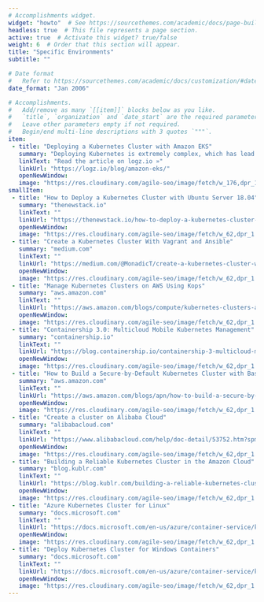 ```yaml
---
# Accomplishments widget.
widget: "howto"  # See https://sourcethemes.com/academic/docs/page-builder/
headless: true  # This file represents a page section.
active: true  # Activate this widget? true/false
weight: 6  # Order that this section will appear.
title: "Specific Environments"
subtitle: ""

# Date format
#   Refer to https://sourcethemes.com/academic/docs/customization/#date-format
date_format: "Jan 2006"

# Accomplishments.
#   Add/remove as many `[[item]]` blocks below as you like.
#   `title`, `organization` and `date_start` are the required parameters.
#   Leave other parameters empty if not required.
#   Begin/end multi-line descriptions with 3 quotes `"""`.
item:
 - title: "Deploying a Kubernetes Cluster with Amazon EKS"
   summary: "Deploying Kubernetes is extremely complex, which has lead to the rise of managed Kubernetes services. Here's how to Deploy Kubernetes with Amazon EKS."
   linkText: "Read the article on logz.io »"
   linkUrl: "https://logz.io/blog/amazon-eks/"
   openNewWindow: 
   image: "https://res.cloudinary.com/agile-seo/image/fetch/w_176,dpr_1.0,d_blank_am8gzx.png/https%3A%2F%2Flogo.clearbit.com%2Flogz.io%3Fsize%3D250" 
smallItem: 
 - title: "How to Deploy a Kubernetes Cluster with Ubuntu Server 18.04"
   summary: "thenewstack.io"
   linkText: ""
   linkUrl: "https://thenewstack.io/how-to-deploy-a-kubernetes-cluster-with-ubuntu-server-18-04/"
   openNewWindow: 
   image: "https://res.cloudinary.com/agile-seo/image/fetch/w_62,dpr_1.0,d_blank_am8gzx.png/https%3A%2F%2Flogo.clearbit.com%2Fthenewstack.io%3Fsize%3D250"
 - title: "Create a Kubernetes Cluster With Vagrant and Ansible"
   summary: "medium.com"
   linkText: ""
   linkUrl: "https://medium.com/@MonadicT/create-a-kubernetes-cluster-with-vagrant-and-ansible-88af7948a1fc"
   openNewWindow: 
   image: "https://res.cloudinary.com/agile-seo/image/fetch/w_62,dpr_1.0,d_blank_am8gzx.png/https%3A%2F%2Flogo.clearbit.com%2Fmedium.com%3Fsize%3D250" 
 - title: "Manage Kubernetes Clusters on AWS Using Kops"
   summary: "aws.amazon.com"
   linkText: ""
   linkUrl: "https://aws.amazon.com/blogs/compute/kubernetes-clusters-aws-kops/"
   openNewWindow: 
   image: "https://res.cloudinary.com/agile-seo/image/fetch/w_62,dpr_1.0,d_blank_am8gzx.png/https%3A%2F%2Flogo.clearbit.com%2Faws.amazon.com%3Fsize%3D250" 
 - title: "Containership 3.0: Multicloud Mobile Kubernetes Management"
   summary: "containership.io"
   linkText: ""
   linkUrl: "https://blog.containership.io/containership-3-multicloud-mobile-kubernetes"
   openNewWindow: 
   image: "https://res.cloudinary.com/agile-seo/image/fetch/w_62,dpr_1.0,d_blank_am8gzx.png/https%3A%2F%2Flogo.clearbit.com%2Fcontainership.io%3Fsize%3D250" 
 - title: "How to Build a Secure-by-Default Kubernetes Cluster with Basic CI/CD Pipeline on AWS"
   summary: "aws.amazon.com"
   linkText: ""
   linkUrl: "https://aws.amazon.com/blogs/apn/how-to-build-a-secure-by-default-kubernetes-cluster-with-basic-cicd-pipeline-on-aws/"
   openNewWindow: 
   image: "https://res.cloudinary.com/agile-seo/image/fetch/w_62,dpr_1.0,d_blank_am8gzx.png/https%3A%2F%2Flogo.clearbit.com%2Faws.amazon.com%3Fsize%3D250" 
 - title: "Create a cluster on Alibaba Cloud"
   summary: "alibabacloud.com"
   linkText: ""
   linkUrl: "https://www.alibabacloud.com/help/doc-detail/53752.htm?spm=a2c63.p38356.a3.3.392f5d27JIGGLk#CS-user-guide-kubernetes"
   openNewWindow: 
   image: "https://res.cloudinary.com/agile-seo/image/fetch/w_62,dpr_1.0,d_blank_am8gzx.png/https%3A%2F%2Flogo.clearbit.com%2Falibabacloud.com%3Fsize%3D250" 
 - title: "Building a Reliable Kubernetes Cluster in the Amazon Cloud"
   summary: "blog.kublr.com"
   linkText: ""
   linkUrl: "https://blog.kublr.com/building-a-reliable-kubernetes-cluster-in-the-amazon-cloud-5543dffb297d"
   openNewWindow: 
   image: "https://res.cloudinary.com/agile-seo/image/fetch/w_62,dpr_1.0,d_blank_am8gzx.png/https%3A%2F%2Flogo.clearbit.com%2Fblog.kublr.com%3Fsize%3D250" 
 - title: "Azure Kubernetes Cluster for Linux"
   summary: "docs.microsoft.com"
   linkText: ""
   linkUrl: "https://docs.microsoft.com/en-us/azure/container-service/kubernetes/container-service-kubernetes-walkthrough"
   openNewWindow: 
   image: "https://res.cloudinary.com/agile-seo/image/fetch/w_62,dpr_1.0,d_blank_am8gzx.png/https%3A%2F%2Flogo.clearbit.com%2Fdocs.microsoft.com%3Fsize%3D250"  
 - title: "Deploy Kubernetes Cluster for Windows Containers"
   summary: "docs.microsoft.com"
   linkText: ""
   linkUrl: "https://docs.microsoft.com/en-us/azure/container-service/kubernetes/container-service-kubernetes-windows-walkthrough"
   openNewWindow: 
   image: "https://res.cloudinary.com/agile-seo/image/fetch/w_62,dpr_1.0,d_blank_am8gzx.png/https%3A%2F%2Flogo.clearbit.com%2Fdocs.microsoft.com%3Fsize%3D250" 
---
```

